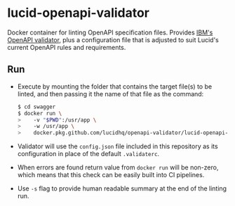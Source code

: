 # lucid-openapi-validator

Docker container for linting OpenAPI specification files. Provides [IBM's
OpenAPI validator](https://github.com/IBM/openapi-validator), plus a
configuration file that is adjusted to suit Lucid's current OpenAPI rules and
requirements.

## Run 

* Execute by mounting the folder that contains the target file(s) to be linted,
  and then passing it the name of that file as the command:

  ```sh
  $ cd swagger
  $ docker run \
  >    -v "$PWD":/usr/app \
  >    -w /usr/app \
  >    docker.pkg.github.com/lucidhq/openapi-validator/lucid-openapi-validator -s openapi.yaml
  ```

* Validator will use the `config.json` file included in this repository as its
    configuration in place of the default `.validaterc`.

* When errors are found return value from `docker run` will be non-zero, which
    means that this check can be easily built into CI pipelines.

* Use `-s` flag to provide human readable summary at the end of the linting
  run.
